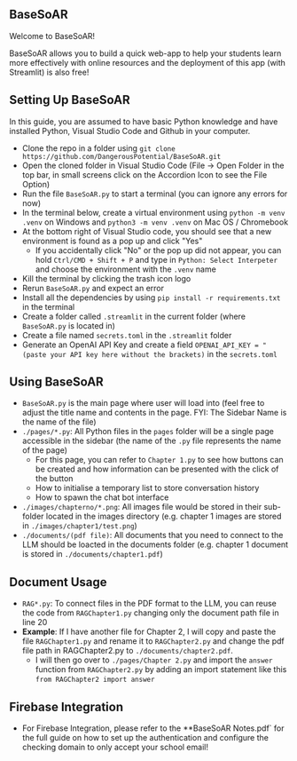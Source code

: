 ## BaseSoAR
Welcome to BaseSoAR!

BaseSoAR allows you to build a quick web-app to help your students learn more effectively with online resources and the deployment of this app (with Streamlit) is also free!

## Setting Up BaseSoAR

In this guide, you are assumed to have basic Python knowledge and have installed Python, Visual Studio Code and Github in your computer.

* Clone the repo in a folder using `git clone https://github.com/DangerousPotential/BaseSoAR.git`
* Open the cloned folder in Visual Studio Code (File -> Open Folder in the top bar, in small screens click on the Accordion Icon to see the File Option)
* Run the file `BaseSoAR.py` to start a terminal (you can ignore any errors for now)
* In the terminal below, create a virtual environment using `python -m venv .venv` on Windows and `python3 -m venv .venv` on Mac OS / Chromebook
* At the bottom right of Visual Studio code, you should see that a new environment is found as a pop up and click "Yes"
    * If you accidentally click "No" or the pop up did not appear, you can hold `Ctrl/CMD + Shift + P` and type in `Python: Select Interpeter` and choose the environment with the `.venv` name
* Kill the terminal by clicking the trash icon logo
* Rerun `BaseSoAR.py` and expect an error
* Install all the dependencies by using `pip install -r requirements.txt` in the terminal
* Create a folder called `.streamlit` in the current folder (where `BaseSoAR.py` is located in)
* Create a file named `secrets.toml` in the `.streamlit` folder
* Generate an OpenAI API Key and create a field `OPENAI_API_KEY = "(paste your API key here without the brackets)` in the `secrets.toml`

## Using BaseSoAR
* `BaseSoAR.py` is the main page where user will load into (feel free to adjust the title name and contents in the page. FYI: The Sidebar Name is the name of the file)
* `./pages/*.py`: All Python files in the `pages` folder will be a single page accessible in the sidebar (the name of the `.py` file represents the name of the page)
    * For this page, you can refer to `Chapter 1.py` to see how buttons can be created and how information can be presented with the click of the button
    * How to initialise a temporary list to store conversation history
    * How to spawn the chat bot interface
* `./images/chapterno/*.png`: All images file would be stored in their sub-folder located in the images directory (e.g. chapter 1 images are stored in `./images/chapter1/test.png`)
* `./documents/(pdf file)`: All documents that you need to connect to the LLM should be loacted in the documents folder (e.g. chapter 1 document is stored in `./documents/chapter1.pdf`)
## Document Usage
* `RAG*.py`: To connect files in the PDF format to the LLM, you can reuse the code from `RAGChapter1.py` changing only the document path file in line 20
* **Example**: If I have another file for Chapter 2, I will copy and paste the file `RAGChapter1.py` and rename it to `RAGChapter2.py` and change the pdf file path in RAGChapter2.py to `./documents/chapter2.pdf`.
    * I will then go over to `./pages/Chapter 2.py` and import the `answer` function from `RAGChapter2.py` by adding an import statement like this ```from RAGChapter2 import answer```
 
## Firebase Integration
* For Firebase Integration, please refer to the **BaseSoAR Notes.pdf` for the full guide on how to set up the authentication and configure the checking domain to only accept your school email!

